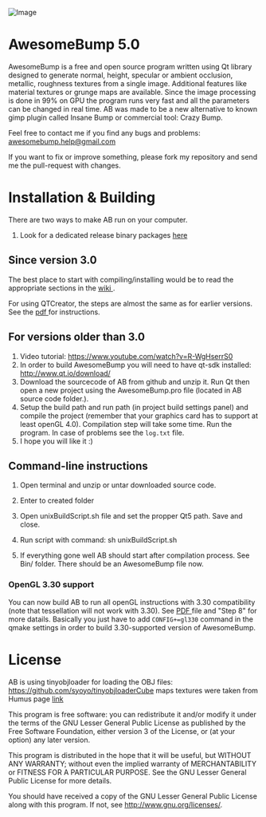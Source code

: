 

![Image](https://github.com/kmkolasinski/AwesomeBump/blob/master/Sources/resources/promo/githubimage3.jpg)


AwesomeBump 5.0 
====================

AwesomeBump is a free and open source program written using Qt library designed to generate normal, height, specular or ambient occlusion, metallic, roughness textures from a single image. Additional features like material textures or grunge maps are available. Since the image processing is done in 99% on GPU the program runs very fast and all the parameters can be changed in real time. AB was made to be a new alternative to known gimp plugin called Insane Bump or commercial tool: Crazy Bump.

Feel free to contact me if you find any bugs and problems: <awesomebump.help@gmail.com>

If you want to fix or improve something, please fork my repository and send me the pull-request with changes.



Installation & Building
============
There are two ways to make AB run on your computer. 

1. Look for a dedicated release binary packages [here](https://github.com/kmkolasinski/AwesomeBump/releases)


Since version 3.0
-----------------

The best place to start with compiling/installing would be to read the appropriate sections in the [wiki ](https://github.com/kmkolasinski/AwesomeBump/wiki).

For using QTCreator, the steps are almost the same as for earlier versions.
See the [pdf ](https://github.com/kmkolasinski/AwesomeBump/releases/download/BuildingAB/BuildingInstruction.pdf) for instructions.



For versions older than 3.0
---------------------------

1. Video tutorial: https://www.youtube.com/watch?v=R-WgHserrS0
2. In order to build AwesomeBump you will need to have qt-sdk installed: http://www.qt.io/download/
3. Download the sourcecode of AB from github and unzip it. Run Qt then open a new project using the AwesomeBump.pro file (located in AB source code folder.).
4. Setup the build path and run path (in project build settings panel) and compile the project (remember that your graphics card has to support at least openGL 4.0). Compilation step will take some time. Run the program. In case of problems see the `log.txt` file.
5. I hope you will like it :)

Command-line instructions
-------------------------

1. Open terminal and unzip or untar downloaded source code.

2. Enter to created folder

3. Open unixBuildScript.sh file and set the propper Qt5 path. Save and close.

4. Run script with command: sh unixBuildScript.sh

5. If everything gone well AB should start after compilation process. See Bin/ folder. There should be an AwesomeBump file now.

### OpenGL 3.30 support

You can now build AB to run all openGL instructions with 3.30 compatibility (note that tessellation will not work with 3.30). See [PDF ](https://github.com/kmkolasinski/AwesomeBump/releases/download/BuildingAB/BuildingInstruction.pdf) file and "Step 8" for more datails. Basically you just have to add `CONFIG+=gl330` command in the qmake settings in order to build 3.30-supported version of AwesomeBump.

License
=======

AB is using tinyobjloader for loading the OBJ files: https://github.com/syoyo/tinyobjloaderCube maps textures were taken from Humus page [link](http://www.humus.name/index.php?page=Textures)


This program is free software: you can redistribute it and/or modify
it under the terms of the GNU Lesser General Public License as published by
the Free Software Foundation, either version 3 of the License, or
(at your option) any later version.

This program is distributed in the hope that it will be useful,
but WITHOUT ANY WARRANTY; without even the implied warranty of
MERCHANTABILITY or FITNESS FOR A PARTICULAR PURPOSE. See the
GNU Lesser General Public License for more details.

You should have received a copy of the GNU Lesser General Public License
along with this program. If not, see <http://www.gnu.org/licenses/>.
